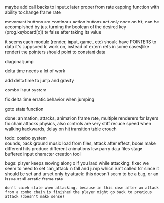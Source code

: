 maybe add call backs to input.c later
proper from rate capping function with ability to change frame rate

movement buttons are continous
action buttons act only once on hit, can be accomplished by just turning the boolean of the desired key (prog.keyboard[x]) to false after taking its value


it seems each module (render, input, game.. etc) should have POINTERS to data it's suppsoed to work on, instead of extern refs
in some cases(like render) the pointers should point to constant data 

diagonal jump

delta time needs a lot of work

add delta time to jump and gravity

combo input system

fix delta time erratic behavior when jumping

goto state function

done:
animation, attacks,
animation frame rate,
multiple renderers for layers
fix chain attacks physics, also controls are very stiff
reduce speed when walking backwards,
delay on hit
transition table
crouch

todo:
combo system,  
sounds, back ground music
load from files, 
attack after effect, boom
make different hits produce different animations
low parry
data files
stage
buffered input
character creation tool

bugs: player keeps moving along x if you land while attacking: fixed
	we seem to need to set can_attack in fall and jump whicn isn't called for since it should be set and unset only by attack: this doesn't seem to be a bug, or an issue at all
	erratic frame rate
	
	don't caceh state when attacking, because in this case after an attack from a combo chain is finished the player might go back to previous attack (doesn't make sense)